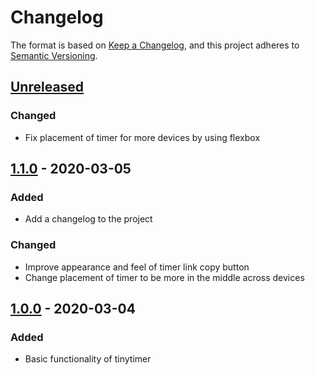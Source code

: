 # Changelog

The format is based on [Keep a Changelog](https://keepachangelog.com/en/1.0.0/),
and this project adheres to [Semantic Versioning](https://semver.org/spec/v2.0.0.html).

## [Unreleased]
### Changed
- Fix placement of timer for more devices by using flexbox

## [1.1.0] - 2020-03-05
### Added
- Add a changelog to the project
### Changed
- Improve appearance and feel of timer link copy button
- Change placement of timer to be more in the middle across devices

## [1.0.0] - 2020-03-04
### Added
- Basic functionality of tinytimer

[Unreleased]: https://github.com/bakku/tinytimer/compare/v1.1.0...HEAD
[1.1.0]: https://github.com/bakku/tinytimer/compare/v1.0.0...v1.1.0
[1.0.0]: https://github.com/bakku/tinytimer/compare/7cc4ba3...v1.0.0
